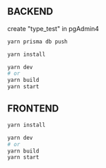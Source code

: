 ## BACKEND

create "type_test" in pgAdmin4

```bash
yarn prisma db push
```
```bash
yarn install
```
```bash
yarn dev
# or
yarn build
yarn start
```

## FRONTEND

```bash
yarn install
```
```bash
yarn dev
# or
yarn build
yarn start
```
